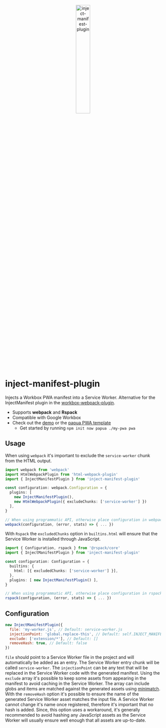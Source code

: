 <p align="center">
  <img src="https://github.com/tobua/inject-manifest-plugin/raw/main/logo.png" alt="inject-manifest-plugin" width="30%">
</p>

# inject-manifest-plugin

Injects a Workbox PWA manifest into a Service Worker. Alternative for the InjectManifest plugin in the [workbox-webpack-plugin](https://www.npmjs.com/package/workbox-webpack-plugin).

- Supports **webpack** and **Rspack**
- Compatible with Google Workbox
- Check out the [demo](https://papua-pwa.vercel.app) or the [papua PWA template](https://github.com/tobua/papua/tree/main/template/pwa)
  - Get started by running `npm init now papua ./my-pwa pwa`

## Usage

When using `webpack` it's important to exclude the `service-worker` chunk from the HTML output.

```ts
import webpack from 'webpack'
import HtmlWebpackPlugin from 'html-webpack-plugin'
import { InjectManifestPlugin } from 'inject-manifest-plugin'

const configuration: webpack.Configuration = {
  plugins: [
    new InjectManifestPlugin(),
    new HtmlWebpackPlugin({ excludeChunks: ['service-worker'] })
  ],
}

// When using programmatic API, otherwise place configuration in webpack.config.js.
webpack(configuration, (error, stats) => { ... })
```

With `Rspack` the `excludedChunks` option in `builtins.html` will ensure that the Service Worker is installed through JavaScript.

```ts
import { Configuration, rspack } from '@rspack/core'
import { InjectManifestPlugin } from 'inject-manifest-plugin'

const configuration: Configuration = {
  builtins: {
    html: [{ excludedChunks: ['service-worker'] }],
  },
  plugins: [ new InjectManifestPlugin() ],
}

// When using programmatic API, otherwise place configuration in rspack.config.js.
rspack(configuration, (error, stats) => { ... })
```

## Configuration

```js
new InjectManifestPlugin({
  file: 'my-worker.js', // Default: service-worker.js
  injectionPoint: 'global.replace-this', // Default: self.INJECT_MANIFEST_PLUGIN
  exclude: ['extension/*'], // Default: []
  removeHash: true, // Default: false
})
```

`file` should point to a Service Worker file in the project and will automatically be added as an entry. The Service Worker entry chunk will be called `service-worker`. The `injectionPoint` can be any text that will be replaced in the Service Worker code with the generated manifest. Using the `exclude` array it's possible to keep some assets from appearing in the manifest to avoid caching in the Service Worker. The array can include globs and items are matched against the generated assets using [minimatch](https://www.npmjs.com/package/minimatch). With the `removeHash` option it's possible to ensure the name of the generated Service Worker asset matches the input file. A Service Worker cannot change it's name once registered, therefore it's important that no hash is added. Since, this option uses a workaround, it's generally recommended to avoid hashing any JavaScript assets as the Service Worker will usually ensure well enough that all assets are up-to-date.
